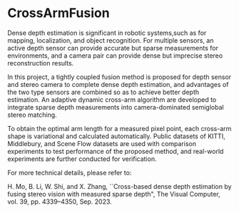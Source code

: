 # CrossArmFusion

Dense depth estimation is significant in robotic systems,such as for mapping, localization, and object recognition. For multiple sensors, an active depth sensor can provide accurate but sparse measurements for environments, and a camera pair can provide dense but imprecise stereo reconstruction results. 

In this project, a tightly coupled fusion method is proposed for depth sensor and stereo camera to complete dense depth estimation, and advantages of the two type sensors are combined so as to achieve better depth estimation. An adaptive dynamic cross-arm algorithm are developed to integrate sparse depth measurements into camera-dominated semiglobal stereo matching. 

To obtain the optimal arm length for a measured pixel point, each cross-arm shape is variational and calculated automatically. Public datasets of KITTI, Middlebury, and Scene Flow datasets are used with comparison experiments to test performance of the proposed method, and real-world experiments are further conducted for verification. 

For more technical details, please refer to:

H. Mo, B. Li, W. Shi, and X. Zhang, ``Cross-based dense depth estimation by fusing stereo vision with measured sparse depth", The Visual Computer, vol. 39, pp. 4339–4350, Sep. 2023.
